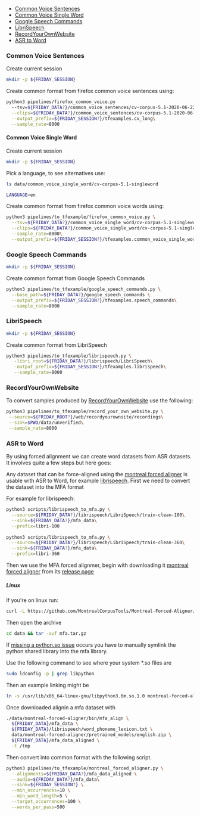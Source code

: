 - [Common Voice Sentences](#common-voice-sentences)
- [Common Voice Single Word](#common-voice-single-word)
- [Google Speech Commands](#google-speech-commands)
- [LibriSpeech](#librispeech)
- [RecordYourOwnWebsite](#recordyourownwebsite)
- [ASR to Word](#asr-to-word)

### Common Voice Sentences

Create current session

```bash
mkdir -p ${FRIDAY_SESSION}
```

Create common format from firefox common voice sentences using:

```bash
python3 pipelines/firefox_common_voice.py 
  --tsv=${FRIDAY_DATA?}/common_voice_sentences/cv-corpus-5.1-2020-06-22/sv-SE/validated.tsv \
  --clips=${FRIDAY_DATA?}/common_voice_sentences/cv-corpus-5.1-2020-06-22/sv-SE/clips \
  --output_prefix=${FRIDAY_SESSION?}/tfexamples.cv_long\
  --sample_rate=8000
```

#### Common Voice Single Word

Create current session

```bash
mkdir -p ${FRIDAY_SESSION}
```
Pick a language, to see alternatives use:

```bash
ls data/common_voice_single_word/cv-corpus-5.1-singleword
```

```bash
LANGUAGE=en
```

Create common format from firefox common voice words using:

```bash
python3 pipelines/to_tfexample/firefox_common_voice.py \
  --tsv=${FRIDAY_DATA?}/common_voice_single_word/cv-corpus-5.1-singleword/${LANGUAGE?}/validated.tsv \
  --clips=${FRIDAY_DATA?}/common_voice_single_word/cv-corpus-5.1-singleword/${LANGUAGE?}/clips \
  --sample_rate=8000\
  --output_prefix=${FRIDAY_SESSION?}/tfexamples.common_voice_single_word
```

### Google Speech Commands

```bash
mkdir -p ${FRIDAY_SESSION}
```

Create common format from Google Speech Commands

```bash
python3 pipelines/to_tfexample/google_speech_commands.py \
  --base_path=${FRIDAY_DATA?}/google_speech_commands \
  --output_prefix=${FRIDAY_SESSION?}/tfexamples.speech_commands\
  --sample_rate=8000
```

### LibriSpeech

```bash
mkdir -p ${FRIDAY_SESSION}
```

Create common format from LibriSpeech

```bash
python3 pipelines/to_tfexample/librispeech.py \
   -libri_root=${FRIDAY_DATA?}/librispeech/LibriSpeech\
   -output_prefix=${FRIDAY_SESSION?}/tfexamples.librispeech\
   --sample_rate=8000
```

### RecordYourOwnWebsite

To convert samples produced by [RecordYourOwnWebsite](https://github.com/JonasRSV/Friday/tree/main/web/recordyourownsite) use the following:

```bash
python3 pipelines/to_tfexample/record_your_own_website.py \
 --source=${FRIDAY_ROOT?}/web/recordyourownsite/recordings\
 --sink=$PWD/data/unverified\
 --sample_rate=8000
```

### ASR to Word

By using forced alignment we can create word datasets from ASR datasets. It involves quite a few steps but here goes:

Any dataset that can be force-aligned using the [montreal forced aligner](https://montreal-forced-aligner.readthedocs.io/en/latest/)
is usable with ASR to Word, for example [librispeech](#librispeech). First we need to convert the dataset into the MFA
format

For example for librispeech:

```bash
python3 scripts/librispeech_to_mfa.py \
  --source=${FRIDAY_DATA?}/librispeech/LibriSpeech/train-clean-100\
  --sink=${FRIDAY_DATA?}/mfa_data\
  --prefix=libri-100
  
python3 scripts/librispeech_to_mfa.py \
  --source=${FRIDAY_DATA?}/librispeech/LibriSpeech/train-clean-360\
  --sink=${FRIDAY_DATA?}/mfa_data\
  --prefix=libri-360
```

Then we use the MFA forced alignmer, begin with downloading it [montreal forced aligner](https://montreal-forced-aligner.readthedocs.io/en/latest/)
from its [release page](https://github.com/MontrealCorpusTools/Montreal-Forced-Aligner/releases)

##### Linux

If you're on linux run:

```bash
curl -L https://github.com/MontrealCorpusTools/Montreal-Forced-Aligner/releases/download/v1.1.0-beta.2/montreal-forced-aligner_linux.tar.gz > data/mfa.tar.gz
```

Then open the archive

```bash
cd data && tar -xvf mfa.tar.gz
```

If [missing a python.so issue](https://github.com/MontrealCorpusTools/Montreal-Forced-Aligner/issues/109)
occurs you have to manually symlink the python shared library into the mfa library.

Use the following command to see where your system *.so files are

```bash
sudo ldconfig -p | grep libpython
```

Then an example linking might be

```bash
ln -s /usr/lib/x86_64-linux-gnu/libpython3.6m.so.1.0 montreal-forced-aligner/lib/libpython3.6m.so
```

Once downloaded alignin a mfa dataset with

```bash
./data/montreal-forced-aligner/bin/mfa_align \
  ${FRIDAY_DATA}/mfa_data \
  ${FRIDAY_DATA}/librispeech/word_phoneme_lexicon.txt \
  data/montreal-forced-aligner/pretrained_models/english.zip \
  ${FRIDAY_DATA}/mfa_data_aligned \
  -t /tmp
```

Then convert into common format with the following script.

```bash
python3 pipelines/to_tfexample/montreal_forced_aligner.py \
  --alignments=${FRIDAY_DATA?}/mfa_data_aligned \
  --audio=${FRIDAY_DATA?}/mfa_data\
  --sink=${FRIDAY_SESSION?} \
  --min_occurrences=10 \
  --min_word_length=5 \
  --target_occurrences=100 \
  --words_per_pass=500
```
